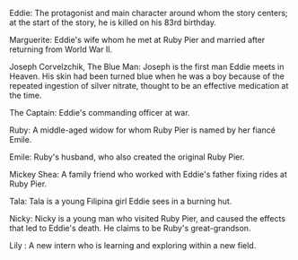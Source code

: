 Eddie: The protagonist and main character around whom the story centers; at the start of the story, he is killed on his 83rd birthday.

Marguerite: Eddie's wife whom he met at Ruby Pier and married after returning from World War II.

Joseph Corvelzchik, The Blue Man: Joseph is the first man Eddie meets in Heaven. His skin had been turned blue when he was a boy because of the repeated ingestion of silver nitrate, thought to be an effective medication at the time.

The Captain: Eddie's commanding officer at war.

Ruby: A middle-aged widow for whom Ruby Pier is named by her fiancé Emile.

Emile: Ruby's husband, who also created the original Ruby Pier.

Mickey Shea: A family friend who worked with Eddie's father fixing rides at Ruby Pier.

Tala: Tala is a young Filipina girl Eddie sees in a burning hut.

Nicky: Nicky is a young man who visited Ruby Pier, and caused the effects that led to Eddie's death. He claims to be Ruby's great-grandson.

Lily : A new intern who is learning and exploring within a new field.